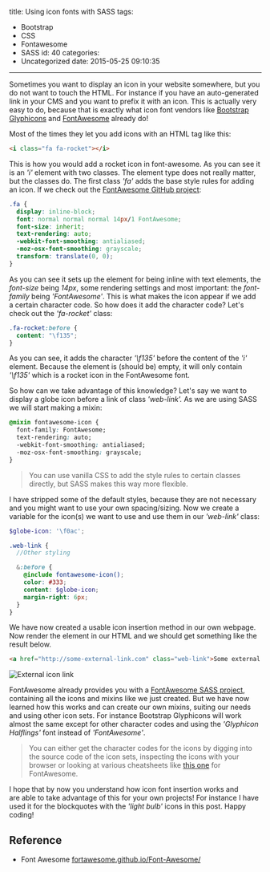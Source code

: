 title: Using icon fonts with SASS
tags:
  - Bootstrap
  - CSS
  - Fontawesome
  - SASS
id: 40
categories:
  - Uncategorized
date: 2015-05-25 09:10:35
---

Sometimes you want to display an icon in your website somewhere, but you do not want to touch the HTML. For instance if you have an auto-generated link in your CMS and you want to prefix it with an icon. This is actually very easy to do, because that is exactly what icon font vendors like [Bootstrap Glyphicons](http://getbootstrap.com/components/) and [FontAwesome](http://fortawesome.github.io/Font-Awesome/) already do!

<!-- more -->

Most of the times they let you add icons with an HTML tag like this:

```html
<i class="fa fa-rocket"></i>
```

This is how you would add a rocket icon in font-awesome. As you can see it is an _'i'_ element with two classes. The element type does not really matter, but the classes do. The first class _'fa'_ adds the base style rules for adding an icon. If we check out the [FontAwesome GitHub project](https://github.com/FortAwesome/Font-Awesome):

```css
.fa {
  display: inline-block;
  font: normal normal normal 14px/1 FontAwesome;
  font-size: inherit;
  text-rendering: auto;
  -webkit-font-smoothing: antialiased;
  -moz-osx-font-smoothing: grayscale;
  transform: translate(0, 0);
}
```

As you can see it sets up the element for being inline with text elements, the _font-size_ being _14px_, some rendering settings and most important: the _font-family_ being _'FontAwesome'_. This is what makes the icon appear if we add a certain character code. So how does it add the character code? Let's check out the _'fa-rocket'_ class:

```css
.fa-rocket:before {
  content: "\f135";
}
```

As you can see, it adds the character _'\f135'_ before the content of the _'i'_ element. Because the element is (should be) empty, it will only contain _'\f135'_ which is a rocket icon in the FontAwesome font.

So how can we take advantage of this knowledge? Let's say we want to display a globe icon before a link of class _'web-link'._ As we are using SASS we will start making a mixin:

```css
@mixin fontawesome-icon {
  font-family: FontAwesome;
  text-rendering: auto;
  -webkit-font-smoothing: antialiased;
  -moz-osx-font-smoothing: grayscale;
}
```

> You can use vanilla CSS to add the style rules to certain classes directly, but SASS makes this way more flexible.

I have stripped some of the default styles, because they are not necessary and you might want to use your own spacing/sizing. Now we create a variable for the icon(s) we want to use and use them in our _'web-link'_ class:

```scss
$globe-icon: '\f0ac';

.web-link {
  //Other styling

  &:before {
    @include fontawesome-icon();
    color: #333;
    content: $globe-icon;
    margin-right: 6px;
  }
}
```

We have now created a usable icon insertion method in our own webpage. Now render the element in our HTML and we should get something like the result below.

```html
<a href="http://some-external-link.com" class="web-link">Some external link</a>
```

![External icon link](/2015/05/25/using-icon-fonts-with-sass/result.png)

FontAwesome already provides you with a [FontAwesome SASS project](https://github.com/FortAwesome/font-awesome-sass), containing all the icons and mixins like we just created. But we have now learned how this works and can create our own mixins, suiting our needs and using other icon sets. For instance Bootstrap Glyphicons will work almost the same except for other character codes and using the _'Glyphicon Halflings'_ font instead of _'FontAwesome'_.

> You can either get the character codes for the icons by digging into the source code of the icon sets, inspecting the icons with your browser or looking at various cheatsheets like [this one](http://fortawesome.github.io/Font-Awesome/cheatsheet/) for FontAwesome.

I hope that by now you understand how icon font insertion works and are able to take advantage of this for your own projects! For instance I have used it for the blockquotes with the _'light bulb'_ icons in this post. Happy coding!

## Reference
- Font Awesome [fortawesome.github.io/Font-Awesome/](https://fortawesome.github.io/Font-Awesome/)
